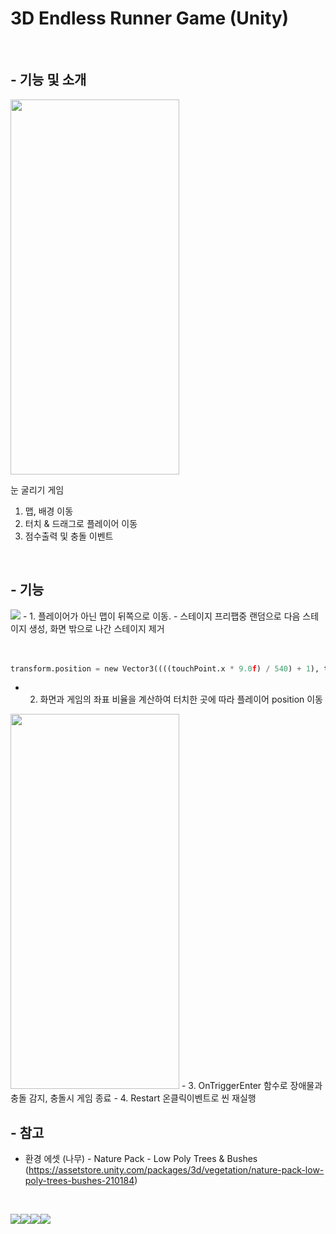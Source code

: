 # 3D Endless Runner Game (Unity)
<br/>

## - 기능 및 소개
<img src="https://user-images.githubusercontent.com/86781939/226393913-6a1f9008-8c74-426c-846b-9da9d9d6314f.gif"  width="270" height="600" >

눈 굴리기 게임

   1. 맵, 배경 이동
   2. 터치 & 드래그로 플레이어 이동
   3. 점수출력 및 충돌 이벤트
<br/>

## - 기능
<img src="https://user-images.githubusercontent.com/86781939/226394234-18966f08-8a29-4d0b-b494-567c5a694633.gif">
   - 1. 플레이어가 아닌 맵이 뒤쪽으로 이동.
   - 스테이지 프리팹중 랜덤으로 다음 스테이지 생성, 화면 밖으로 나간 스테이지 제거
<br/><br/><br/>

```python
transform.position = new Vector3((((touchPoint.x * 9.0f) / 540) + 1), transform.position.y, transform.position.z);
```
   - 2. 화면과 게임의 좌표 비율을 계산하여 터치한 곳에 따라 플레이어 position 이동
   
<img src="https://user-images.githubusercontent.com/86781939/226395843-aa6c9d65-28b9-484a-b0f5-25f58b659387.gif"  width="270" height="600" >
   - 3. OnTriggerEnter 함수로 장애물과 충돌 감지, 충돌시 게임 종료
   - 4. Restart 온클릭이벤트로 씬 재실행
<br/>

## - 참고
  - 환경 에셋 (나무) - Nature Pack - Low Poly Trees & Bushes (https://assetstore.unity.com/packages/3d/vegetation/nature-pack-low-poly-trees-bushes-210184)
<br/>

<img src="https://img.shields.io/badge/Unity-212121?style=for-the-badge&logo=Unity&logoColor=white"><img src="https://img.shields.io/badge/Visual%20Studio-5C2D91?style=for-the-badge&logo=Visual%20Studio&logoColor=white"><img src="https://img.shields.io/badge/C%20Sharp-239120?style=for-the-badge&logo=C%20Sharp&logoColor=white"><img src="https://img.shields.io/badge/GitHub-181717?style=for-the-badge&logo=GitHub&logoColor=white">
